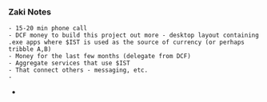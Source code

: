 ### Zaki Notes
	- 15-20 min phone call
	- DCF money to build this project out more - desktop layout containing .exe apps where $IST is used as the source of currency (or perhaps tribble A,B)
	- Money for the last few months (delegate from DCF)
	- Aggregate services that use $IST
	- That connect others - messaging, etc.
	-
-